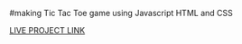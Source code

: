 #making Tic Tac Toe game using Javascript HTML and CSS

[LIVE PROJECT LINK](https://tic-tac-toe-game-phi-brown.vercel.app/)
